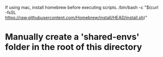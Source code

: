 If using mac, install homebrew before executing scripts.
/bin/bash -c "$(curl -fsSL https://raw.githubusercontent.com/Homebrew/install/HEAD/install.sh)"

# Manually create a 'shared-envs' folder in the root of this directory
